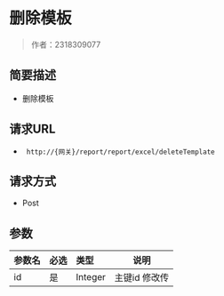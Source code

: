 # 删除模板

> 作者：2318309077

## 简要描述

- 删除模板

## 请求URL
- ` http://{网关}/report/report/excel/deleteTemplate`
  
## 请求方式
- Post

## 参数

|参数名|必选|类型|说明|
|:----    |:---|:----- |-----   |
|id |是  |Integer |主键id 修改传|